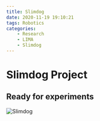```yaml
---
title: Slimdog
date: 2020-11-19 19:10:21
tags: Robotics
categories:
    - Research
    - LIMA
    - Slimdog
---
```


# Slimdog Project

## Ready for experiments

![Slimdog](Slimdog1.JPG)
